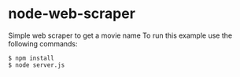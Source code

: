 node-web-scraper
================

Simple web scraper to get a movie name
To run this example use the following commands:

``` shell
$ npm install
$ node server.js
```
